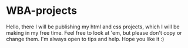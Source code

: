 # WBA-projects
Hello, there I will be publishing my html and css projects, which I will be making in my free time. Feel free to look at 'em, but please don't copy or change them. I'm always open to tips and help.
Hope you like it :)
